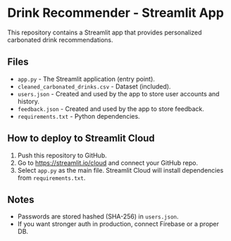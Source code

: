 # Drink Recommender - Streamlit App

This repository contains a Streamlit app that provides personalized carbonated drink recommendations.

## Files
- `app.py` - The Streamlit application (entry point).
- `cleaned_carbonated_drinks.csv` - Dataset (included).
- `users.json` - Created and used by the app to store user accounts and history.
- `feedback.json` - Created and used by the app to store feedback.
- `requirements.txt` - Python dependencies.

## How to deploy to Streamlit Cloud
1. Push this repository to GitHub.
2. Go to https://streamlit.io/cloud and connect your GitHub repo.
3. Select `app.py` as the main file. Streamlit Cloud will install dependencies from `requirements.txt`.

## Notes
- Passwords are stored hashed (SHA-256) in `users.json`.
- If you want stronger auth in production, connect Firebase or a proper DB.